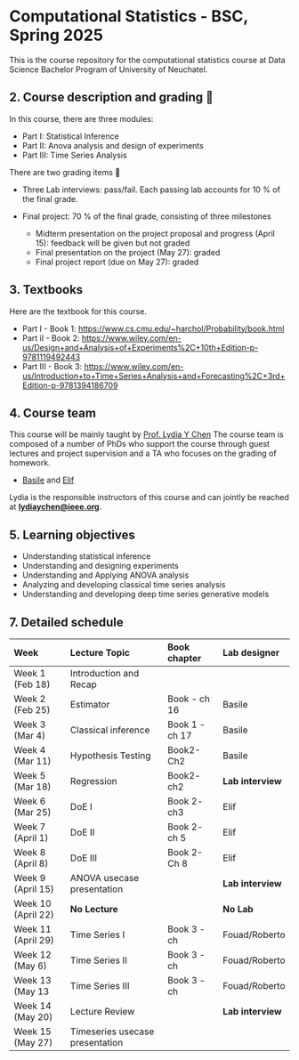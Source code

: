 # Computational Statistics - BSC, Spring 2025

This is the course repository for the computational statistics course at Data Science Bachelor Program of University of Neuchatel.


##  2. <a name='Coursedescription'></a>Course description and grading :dart:

In this course, there are three modules:
- Part I:  Statistical Inference
- Part II:  Anova analysis and design of experiments
- Part III: Time Series Analysis

There are two grading items :dart:
- Three Lab interviews: pass/fail. Each passing lab accounts for 10 % of the final grade.
  
- Final project: 70 % of the final grade, consisting of three milestones
  * Midterm presentation on the project proposal and progress (April 15): feedback will be given but not graded
  * Final presentation on the project (May 27): graded
  * Final project report (due on May 27): graded


##  3. <a name='Textbooks'></a>Textbooks
Here are the textbook for this course.
- Part I - Book 1: https://www.cs.cmu.edu/~harchol/Probability/book.html
- Part iI - Book 2:  https://www.wiley.com/en-us/Design+and+Analysis+of+Experiments%2C+10th+Edition-p-9781119492443
- Part III - Book 3: https://www.wiley.com/en-us/Introduction+to+Time+Series+Analysis+and+Forecasting%2C+3rd+Edition-p-9781394186709

##  4. <a name='Courseteam'></a>Course team

This course will be mainly taught by [Prof. Lydia Y Chen](https://lydiaychen.github.io/)  The course team is composed of a number of PhDs  who support the course through guest lectures and project supervision and a TA who focuses on the grading of homework. 

-  [Basile](mailto:basile.lewandowski@unine.ch) and [Elif](mailto:)

Lydia is the responsible instructors of this course and can jointly be reached at **lydiaychen@ieee.org**.

##  5. <a name='Learningobjectives'></a>Learning objectives
- Understanding statistical inference
- Understanding and designing experiments
- Understanding and Applying ANOVA analysis
- Analyzing and developing classical time series analysis
- Understanding and developing deep time series generative models


##  7. <a name='Detailedschedule'></a>Detailed schedule


**Week**|**Lecture Topic**|**Book chapter**|**Lab designer**
:-----|:-----|:-----|:-----
Week 1 (Feb 18) | Introduction and Recap|  | 
Week 2 (Feb 25) | Estimator |Book - ch 16 | Basile | 
Week 3 (Mar 4) | Classical inference | Book 1 - ch 17 | Basile|
Week 4 (Mar 11) | Hypothesis Testing   | Book2-Ch2| Basile |
Week 5 (Mar 18) | Regression |Book2- ch2| **Lab interview**|
Week 6 (Mar 25) | DoE I| Book 2- ch3  | Elif |
Week 7 (April 1) | DoE II |Book 2- ch 5| Elif|
Week 8 (April 8) | DoE III | Book 2- Ch 8 |Elif |
Week 9 (April 15) |ANOVA usecase presentation   | | **Lab interview** |
Week 10 (April 22) | **No Lecture**|   | **No Lab** 
Week 11 (April 29)  |  Time Series  I | Book 3 -ch |  Fouad/Roberto|
Week 12 (May 6) | Time Series  II | Book 3 -ch  | Fouad/Roberto |
Week 13 (May 13 | Time Series III | Book 3 -ch |  Fouad/Roberto|
Week 14 (May 20) | Lecture Review   | | **Lab interview**|
Week 15 (May 27) | Timeseries  usecase presentation  | | |


